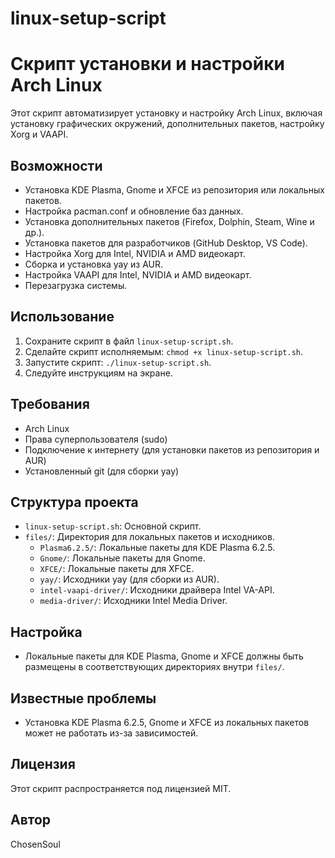 # linux-setup-script
# Скрипт установки и настройки Arch Linux

Этот скрипт автоматизирует установку и настройку Arch Linux, включая установку графических окружений, дополнительных пакетов, настройку Xorg и VAAPI.

## Возможности

-   Установка KDE Plasma, Gnome и XFCE из репозитория или локальных пакетов.
-   Настройка pacman.conf и обновление баз данных.
-   Установка дополнительных пакетов (Firefox, Dolphin, Steam, Wine и др.).
-   Установка пакетов для разработчиков (GitHub Desktop, VS Code).
-   Настройка Xorg для Intel, NVIDIA и AMD видеокарт.
-   Сборка и установка yay из AUR.
-   Настройка VAAPI для Intel, NVIDIA и AMD видеокарт.
-   Перезагрузка системы.

## Использование

1.  Сохраните скрипт в файл `linux-setup-script.sh`.
2.  Сделайте скрипт исполняемым: `chmod +x linux-setup-script.sh`.
3.  Запустите скрипт: `./linux-setup-script.sh`.
4.  Следуйте инструкциям на экране.

## Требования

-   Arch Linux
-   Права суперпользователя (sudo)
-   Подключение к интернету (для установки пакетов из репозитория и AUR)
-   Установленный git (для сборки yay)

## Структура проекта

-   `linux-setup-script.sh`: Основной скрипт.
-   `files/`: Директория для локальных пакетов и исходников.
    -   `Plasma6.2.5/`: Локальные пакеты для KDE Plasma 6.2.5.
    -   `Gnome/`: Локальные пакеты для Gnome.
    -   `XFCE/`: Локальные пакеты для XFCE.
    -   `yay/`: Исходники yay (для сборки из AUR).
    -   `intel-vaapi-driver/`: Исходники драйвера Intel VA-API.
    -   `media-driver/`: Исходники Intel Media Driver.

## Настройка

-   Локальные пакеты для KDE Plasma, Gnome и XFCE должны быть размещены в соответствующих директориях внутри `files/`.

## Известные проблемы

-   Установка KDE Plasma 6.2.5, Gnome и XFCE из локальных пакетов может не работать из-за зависимостей.

## Лицензия

Этот скрипт распространяется под лицензией MIT.

## Автор

ChosenSoul